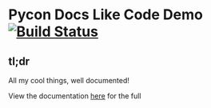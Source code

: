 # Pycon Docs Like Code Demo  [![Build Status](https://travis-ci.com/ritchadh/docs-like-code-demo.svg?branch=master)](https://travis-ci.com/ritchadh/docs-like-code-demo)

## tl;dr
All my cool things, well documented!

View the documentation [here](https://ritchadh.github.io/docs-like-code-demo/) for the full
